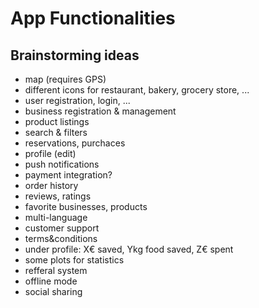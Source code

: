 # App Functionalities 

## Brainstorming ideas
- map (requires GPS) 
- different icons for restaurant, bakery, grocery store, ...
- user registration, login, ...
- business registration & management
- product listings
- search & filters
- reservations, purchaces
- profile (edit)
- push notifications
- payment integration?
- order history
- reviews, ratings
- favorite businesses, products
- multi-language
- customer support
- terms&conditions
- under profile: X€ saved, Ykg food saved, Z€ spent
- some plots for statistics
- refferal system
- offline mode
- social sharing
